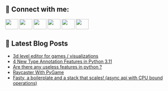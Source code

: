 ## 🔎 Connect with me:
[<img height="32" width="40" src="https://cdn.jsdelivr.net/npm/simple-icons@v5/icons/telegram.svg" />](https://t.me/bullbesh)
[<img height="32" width="40" src="https://cdn.jsdelivr.net/npm/simple-icons@v5/icons/vk.svg" />](https://vk.com/bullbesh)
[<img height="32" width="40" src="https://cdn.jsdelivr.net/npm/simple-icons@v5/icons/twitter.svg" />](https://twitter.com/bullbesh1)
[<img height="32" width="40" src="https://cdn.jsdelivr.net/npm/simple-icons@v5/icons/instagram.svg" />](https://www.instagram.com/bullbesh)
[<img height="32" width="40" src="https://cdn.jsdelivr.net/npm/simple-icons@v5/icons/reddit.svg" />](https://www.reddit.com/user/bullbesh)
[<img height="32" width="40" src="https://cdn.jsdelivr.net/npm/simple-icons@v5/icons/youtube.svg" />](https://www.youtube.com/channel/UCtfjRs6uzgq5mfm8S06WTcg)

## 📕 Latest Blog Posts
<!-- BLOG-POST-LIST:START -->
- [3d level editor for games / visualizations](https://www.reddit.com/r/Python/comments/uh9035/3d_level_editor_for_games_visualizations/)
- [4 New Type Annotation Features in Python 3.11](https://www.reddit.com/r/Python/comments/uh8jxg/4_new_type_annotation_features_in_python_311/)
- [Are there any useless features in python ?](https://www.reddit.com/r/Python/comments/uh8c54/are_there_any_useless_features_in_python/)
- [Raycaster With PyGame](https://www.reddit.com/r/Python/comments/uh7kj7/raycaster_with_pygame/)
- [Fasty, a boilerplate and a stack that scales! &lpar;async api with CPU bound operations&rpar;](https://www.reddit.com/r/Python/comments/uh7k1y/fasty_a_boilerplate_and_a_stack_that_scales_async/)
<!-- BLOG-POST-LIST:END -->
